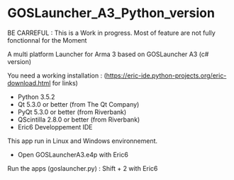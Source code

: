 # GOSLauncher_A3_Python_version

BE CARREFUL : This is a Work in progress. Most of feature are not fully fonctionnal for the Moment

A multi platform Launcher for Arma 3 based on GOSLauncher A3 (c# version)

You need a working installation : (https://eric-ide.python-projects.org/eric-download.html for links)

- Python 3.5.2
- Qt 5.3.0 or better (from The Qt Company)
- PyQt 5.3.0 or better (from Riverbank)
- QScintilla 2.8.0 or better (from Riverbank)
- Eric6 Developpement IDE 

This app run in Linux and Windows environnement.

- Open GOSLauncherA3.e4p with Eric6 

Run the apps (goslauncher.py) : Shift + 2 with Eric6





